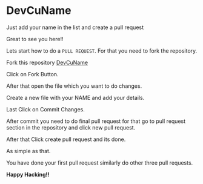 # DevCuName
Just add your name in the list and create a pull request

Great to see you here!!

Lets start how to do a `PULL REQUEST`.
For that you need to fork the repository.

Fork this repository 
[DevCuName](https://github.com/HacktoberFest-CU/DevCuName)

Click on Fork Button.

After that open the file which you want to do changes.

Create a new file with your NAME and add your details.

Last Click on Commit Changes.

After commit you need to do final pull request for that go to pull request section in the repository and click new pull request.

After that Click create pull request and its done.

As simple as that.

You have done your first pull request similarly do other three pull requests.

**Happy Hacking!!**
